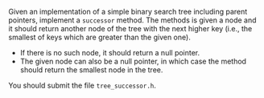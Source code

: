 Given an implementation of a simple binary search tree including parent
pointers, implement a `successor` method. The methods is given a node
and it should return another node of the tree with the next higher key
(i.e., the smallest of keys which are greater than the given one).

- If there is no such node, it should return a null pointer.
- The given node can also be a null pointer, in which case the method should
  return the smallest node in the tree.

You should submit the file `tree_successor.h`.
